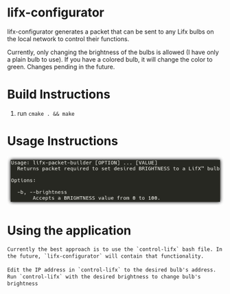 # lifx-configurator

lifx-configurator generates a packet that can be sent to any Lifx bulbs on the local network to control their functions. 

Currently, only changing the brightness of the bulbs is allowed (I have only a plain bulb to use). If you have a colored bulb, it will change the color to green. Changes pending in the future.

# Build Instructions

1. run `cmake . && make`

# Usage Instructions
![instructions](https://raw.githubusercontent.com/JohnCiubuc/lifx-configurator/master/Images/usage.png)

# Using the application 

    Currently the best approach is to use the `control-lifx` bash file. In the future, `lifx-configurator` will contain that functionality.

    Edit the IP address in `control-lifx` to the desired bulb's address. Run `control-lifx` with the desired brightness to change bulb's brightness

